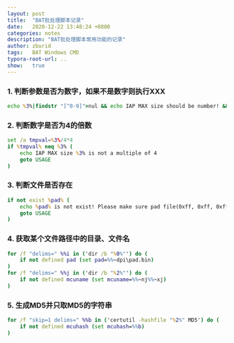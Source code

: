```yaml
---
layout: post
title:  "BAT批处理脚本记录"
date:   2020-12-22 13:48:24 +0800
categories: notes
description: "BAT批处理脚本常用功能的记录"
author: zburid
tags:   BAT Windows CMD
typora-root-url: ..
show:   true
---
```


### 1. 判断参数是否为数字，如果不是数字则执行XXX

```cmd
echo %3%|findstr "[^0-9]">nul && echo IAP MAX size should be number! && goto USAGE
```

### 2. 判断数字是否为4的倍数

```cmd
set /a tmpval=%3%/4*4
if %tmpval% neq %3% (
	echo IAP MAX size %3% is not a multiple of 4
	goto USAGE
)
```

### 3. 判断文件是否存在

```cmd
if not exist %pad% (
	echo %pad% is not exist! Please make sure pad file(0xff, 0xff, 0xff, 0xff)!
	goto USAGE
)
```

### 4. 获取某个文件路径中的目录、文件名

```cmd
for /f "delims=" %%i in ('dir /b "%0%"') do (
	if not defined pad (set pad=%%~dpi\pad.bin)
)
for /f "delims=" %%j in ('dir /b "%2%"') do (
	if not defined mcuname (set mcuname=%%~nj%%~xj)
)
```

### 5. 生成MD5并只取MD5的字符串

```cmd
for /f "skip=1 delims=" %%b in ('certutil -hashfile "%2%" MD5') do (
	if not defined mcuhash (set mcuhash=%%b)
)
```


